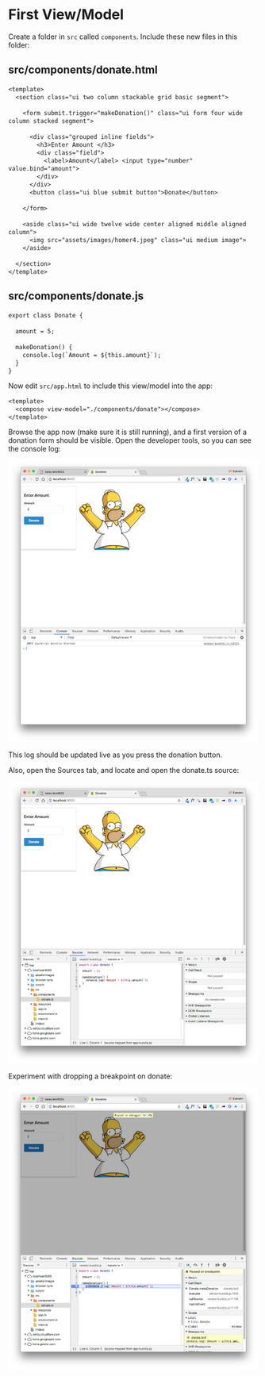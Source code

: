 # First View/Model

Create a folder in `src` called `components`. Include these new files in this folder:


## src/components/donate.html

~~~
<template>
  <section class="ui two column stackable grid basic segment">
    
    <form submit.trigger="makeDonation()" class="ui form four wide column stacked segment">

      <div class="grouped inline fields">
        <h3>Enter Amount </h3>
        <div class="field">
          <label>Amount</label> <input type="number" value.bind="amount">
        </div>
      </div>
      <button class="ui blue submit button">Donate</button>

    </form>

    <aside class="ui wide twelve wide center aligned middle aligned column">
      <img src="assets/images/homer4.jpeg" class="ui medium image">
    </aside>

  </section>
</template>
~~~

## src/components/donate.js

~~~
export class Donate {

  amount = 5;

  makeDonation() {
    console.log(`Amount = ${this.amount}`);
  }
}
~~~

Now edit `src/app.html` to include this view/model into the app:

~~~
<template>
  <compose view-model="./components/donate"></compose>
</template>
~~~

Browse the app now (make sure it is still running), and a first version of a donation form should be visible. Open the developer tools, so you can see the console log:

![](img/03x.png)

This log should be updated live as you press the donation button.

Also, open the Sources tab, and locate and open the donate.ts source:

![](img/04x.png)

Experiment with dropping a breakpoint on donate:

![](img/05x.png)
